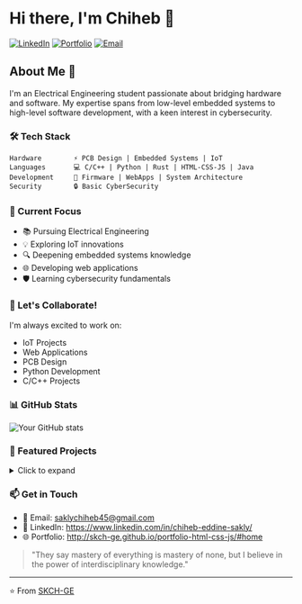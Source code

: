 # Hi there, I'm Chiheb 👋

[![LinkedIn](https://img.shields.io/badge/LinkedIn-Connect-blue)](https://www.linkedin.com/in/chiheb-eddine-sakly/)
[![Portfolio](https://img.shields.io/badge/Portfolio-Visit-green)](http://skch-ge.github.io/portfolio-html-css-js/#home)
[![Email](https://img.shields.io/badge/Email-Contact-red)](mailto:saklychiheb45@gmail.com)

## About Me 🚀

I'm an Electrical Engineering student passionate about bridging hardware and software. My expertise spans from low-level embedded systems to high-level software development, with a keen interest in cybersecurity.

### 🛠 Tech Stack

```text
Hardware        ⚡ PCB Design | Embedded Systems | IoT
Languages       💻 C/C++ | Python | Rust | HTML-CSS-JS | Java
Development     🔧 Firmware | WebApps | System Architecture
Security        🔒 Basic CyberSecurity
```

### 🎯 Current Focus

- 📚 Pursuing Electrical Engineering
- 💡 Exploring IoT innovations
- 🔍 Deepening embedded systems knowledge
- 🌐 Developing web applications
- 🛡️ Learning cybersecurity fundamentals

### 🤝 Let's Collaborate!

I'm always excited to work on:
- IoT Projects
- Web Applications
- PCB Design
- Python Development
- C/C++ Projects

### 📊 GitHub Stats

![Your GitHub stats](https://github-readme-stats.vercel.app/api?username=SKCH-GE&show_icons=true&theme=radical)

### 🌟 Featured Projects

<details>
<summary>Click to expand</summary>

1. [Project Name](project_link)
   - Brief description
   - Technologies used

2. [Project Name](project_link)
   - Brief description
   - Technologies used

3. [Project Name](project_link)
   - Brief description
   - Technologies used
</details>

### 📫 Get in Touch

- 📧 Email: saklychiheb45@gmail.com
- 💼 LinkedIn: https://www.linkedin.com/in/chiheb-eddine-sakly/
- 🌐 Portfolio: http://skch-ge.github.io/portfolio-html-css-js/#home

> "They say mastery of everything is mastery of none, but I believe in the power of interdisciplinary knowledge."

---
⭐️ From [SKCH-GE](https://github.com/SKCH-GE)
